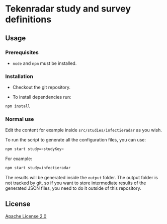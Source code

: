 # Tekenradar study and survey definitions

## Usage

### Prerequisites

- `node` and `npm` must be installed.

### Installation

- Checkout the git repository.

- To install dependencies run:

```sh
npm install
```

### Normal use

Edit the content for example inside `src/studies/infectieradar` as you wish.

To run the script to generate all the configuration files, you can use:

```sh
npm start study=<studyKey>
```

For example:

```sh
npm start study=infectieradar
```

The results will be generated inside the `output` folder.
The output folder is not tracked by git, so if you want to store intermediate results of the generated JSON files, you need to do it outside of this repository.

## License

[Apache License 2.0](LICENSE)
